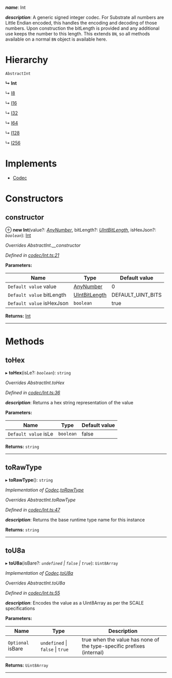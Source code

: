 

*__name__*: Int

*__description__*: A generic signed integer codec. For Substrate all numbers are Little Endian encoded, this handles the encoding and decoding of those numbers. Upon construction the bitLength is provided and any additional use keeps the number to this length. This extends `BN`, so all methods available on a normal `BN` object is available here.

# Hierarchy

 `AbstractInt`

**↳ Int**

↳  [I8](_primitive_i8_.i8.md)

↳  [I16](_primitive_i16_.i16.md)

↳  [I32](_primitive_i32_.i32.md)

↳  [I64](_primitive_i64_.i64.md)

↳  [I128](_primitive_i128_.i128.md)

↳  [I256](_primitive_i256_.i256.md)

# Implements

* [Codec](../interfaces/_types_.codec.md)

# Constructors

<a id="constructor"></a>

##  constructor

⊕ **new Int**(value?: *[AnyNumber](../modules/_types_.md#anynumber)*, bitLength?: *[UIntBitLength](../modules/_codec_abstractint_.md#uintbitlength)*, isHexJson?: *`boolean`*): [Int](_codec_int_.int.md)

*Overrides AbstractInt.__constructor*

*Defined in [codec/Int.ts:21](https://github.com/polkadot-js/api/blob/c916da6/packages/types/src/codec/Int.ts#L21)*

**Parameters:**

| Name | Type | Default value |
| ------ | ------ | ------ |
| `Default value` value | [AnyNumber](../modules/_types_.md#anynumber) | 0 |
| `Default value` bitLength | [UIntBitLength](../modules/_codec_abstractint_.md#uintbitlength) |  DEFAULT_UINT_BITS |
| `Default value` isHexJson | `boolean` | true |

**Returns:** [Int](_codec_int_.int.md)

___

# Methods

<a id="tohex"></a>

##  toHex

▸ **toHex**(isLe?: *`boolean`*): `string`

*Overrides AbstractInt.toHex*

*Defined in [codec/Int.ts:36](https://github.com/polkadot-js/api/blob/c916da6/packages/types/src/codec/Int.ts#L36)*

*__description__*: Returns a hex string representation of the value

**Parameters:**

| Name | Type | Default value |
| ------ | ------ | ------ |
| `Default value` isLe | `boolean` | false |

**Returns:** `string`

___
<a id="torawtype"></a>

##  toRawType

▸ **toRawType**(): `string`

*Implementation of [Codec](../interfaces/_types_.codec.md).[toRawType](../interfaces/_types_.codec.md#torawtype)*

*Overrides AbstractInt.toRawType*

*Defined in [codec/Int.ts:47](https://github.com/polkadot-js/api/blob/c916da6/packages/types/src/codec/Int.ts#L47)*

*__description__*: Returns the base runtime type name for this instance

**Returns:** `string`

___
<a id="tou8a"></a>

##  toU8a

▸ **toU8a**(isBare?: *`undefined` \| `false` \| `true`*): `Uint8Array`

*Implementation of [Codec](../interfaces/_types_.codec.md).[toU8a](../interfaces/_types_.codec.md#tou8a)*

*Overrides AbstractInt.toU8a*

*Defined in [codec/Int.ts:55](https://github.com/polkadot-js/api/blob/c916da6/packages/types/src/codec/Int.ts#L55)*

*__description__*: Encodes the value as a Uint8Array as per the SCALE specifications

**Parameters:**

| Name | Type | Description |
| ------ | ------ | ------ |
| `Optional` isBare | `undefined` \| `false` \| `true` |  true when the value has none of the type-specific prefixes (internal) |

**Returns:** `Uint8Array`

___

